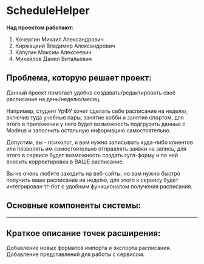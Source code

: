 # ScheduleHelper

**Над проектом работают:**  
1. Кочергин Михаил Александрович
2. Киржацкий Владимир Александрович 
3. Калугин Максим Алексеевич
4. Михайлов Данил Витальевич  

## Проблема, которую решает проект:
Данный проект помогает удобно создавать/редактировать своё расписание на день/неделю/месяц.   

Например, студент УрФУ хочет сделать себе расписание на неделю, включив туда учебные пары, занятие хобби и занятие спортом, для этого в приложении у него будет возможность подгрузить данные с Modeus и заполнить остальную информацию самостоятельно. 

Допустим, вы - психолог, и вам нужно записывать куда-либо клиентов или позволять им самостоятельно отправлять заявки на запись, для этого в сервисе будет возможность создать гугл-форму и по ней вносить корректировки в ВАШЕ расписание.     

Вы не очень любите заходить на веб-сайты, но вам нужно быстро получить ваше расписание на неделю, для этого к сервису будет интегрирован тг-бот с удобным функционалом получения расписания.


## Основные компоненты системы:
------

## Краткое описание точек расширения: 

Добавление новых форматов импорта и экспорта расписания.
Добавление представлений для работы с сервисом.
